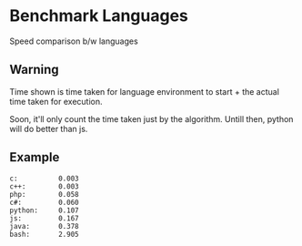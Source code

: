 # Benchmark Languages
Speed comparison b/w languages

## Warning
Time shown is time taken for language environment to start + the actual time taken for execution.

Soon, it'll only count the time taken just by the algorithm. Untill then, python will do better than js.

## Example
```
c:          0.003
c++:        0.003
php:        0.058
c#:         0.060
python:     0.107
js:         0.167
java:       0.378
bash:       2.905
```
